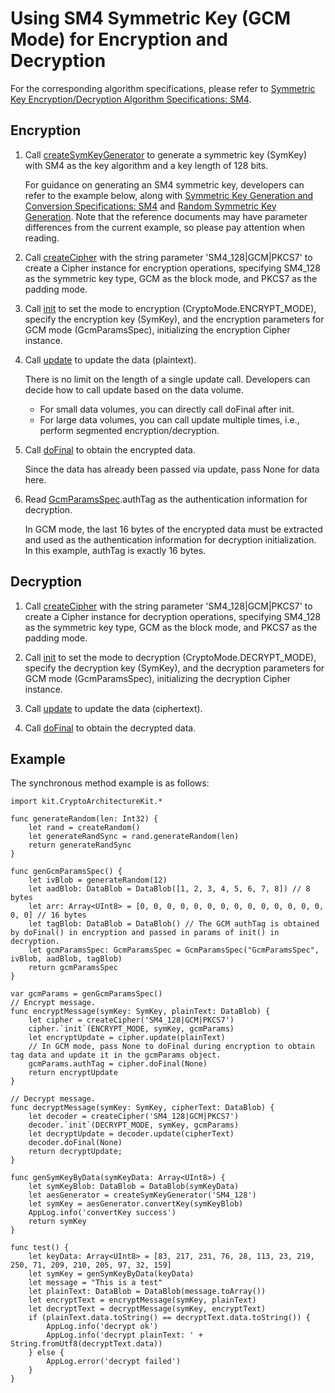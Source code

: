 # Using SM4 Symmetric Key (GCM Mode) for Encryption and Decryption

For the corresponding algorithm specifications, please refer to [Symmetric Key Encryption/Decryption Algorithm Specifications: SM4](./cj-crypto-sym-encrypt-decrypt-spec.md#sm4).

## Encryption

1. Call [createSymKeyGenerator](../../../../API_Reference/source_en/apis/CryptoArchitectureKit/cj-apis-crypto.md#func-createsymkeygeneratorstring) to generate a symmetric key (SymKey) with SM4 as the key algorithm and a key length of 128 bits.

    For guidance on generating an SM4 symmetric key, developers can refer to the example below, along with [Symmetric Key Generation and Conversion Specifications: SM4](./cj-crypto-sym-key-generation-conversion-spec.md#sm4) and [Random Symmetric Key Generation](./cj-crypto-generate-sym-key-randomly.md). Note that the reference documents may have parameter differences from the current example, so please pay attention when reading.

2. Call [createCipher](../../../../API_Reference/source_en/apis/CryptoArchitectureKit/cj-apis-crypto.md#func-createcipherstring) with the string parameter 'SM4_128|GCM|PKCS7' to create a Cipher instance for encryption operations, specifying SM4_128 as the symmetric key type, GCM as the block mode, and PKCS7 as the padding mode.

3. Call [init](../../../../API_Reference/source_en/apis/CryptoArchitectureKit/cj-apis-crypto.md#func-initcryptomode-key-paramsspec) to set the mode to encryption (CryptoMode.ENCRYPT_MODE), specify the encryption key (SymKey), and the encryption parameters for GCM mode (GcmParamsSpec), initializing the encryption Cipher instance.

4. Call [update](../../../../API_Reference/source_en/apis/CryptoArchitectureKit/cj-apis-crypto.md#func-updatedatablob) to update the data (plaintext).

    There is no limit on the length of a single update call. Developers can decide how to call update based on the data volume.

    - For small data volumes, you can directly call doFinal after init.
    - For large data volumes, you can call update multiple times, i.e., perform segmented encryption/decryption.

5. Call [doFinal](../../../../API_Reference/source_en/apis/CryptoArchitectureKit/cj-apis-crypto.md#func-dofinaldatablob) to obtain the encrypted data.

    Since the data has already been passed via update, pass None for data here.

6. Read [GcmParamsSpec](../../../../API_Reference/source_en/apis/CryptoArchitectureKit/cj-apis-crypto.md#struct-gcmparamsspec).authTag as the authentication information for decryption.

    In GCM mode, the last 16 bytes of the encrypted data must be extracted and used as the authentication information for decryption initialization. In this example, authTag is exactly 16 bytes.

## Decryption

1. Call [createCipher](../../../../API_Reference/source_en/apis/CryptoArchitectureKit/cj-apis-crypto.md#func-createcipherstring) with the string parameter 'SM4_128|GCM|PKCS7' to create a Cipher instance for decryption operations, specifying SM4_128 as the symmetric key type, GCM as the block mode, and PKCS7 as the padding mode.

2. Call [init](../../../../API_Reference/source_en/apis/CryptoArchitectureKit/cj-apis-crypto.md#func-initcryptomode-key-paramsspec) to set the mode to decryption (CryptoMode.DECRYPT_MODE), specify the decryption key (SymKey), and the decryption parameters for GCM mode (GcmParamsSpec), initializing the decryption Cipher instance.

3. Call [update](../../../../API_Reference/source_en/apis/CryptoArchitectureKit/cj-apis-crypto.md#func-updatedatablob) to update the data (ciphertext).

4. Call [doFinal](../../../../API_Reference/source_en/apis/CryptoArchitectureKit/cj-apis-crypto.md#func-dofinaldatablob) to obtain the decrypted data.

## Example

The synchronous method example is as follows:

<!-- compile -->

```cangjie
import kit.CryptoArchitectureKit.*

func generateRandom(len: Int32) {
    let rand = createRandom()
    let generateRandSync = rand.generateRandom(len)
    return generateRandSync
}

func genGcmParamsSpec() {
    let ivBlob = generateRandom(12)
    let aadBlob: DataBlob = DataBlob([1, 2, 3, 4, 5, 6, 7, 8]) // 8 bytes
    let arr: Array<UInt8> = [0, 0, 0, 0, 0, 0, 0, 0, 0, 0, 0, 0, 0, 0, 0, 0] // 16 bytes
    let tagBlob: DataBlob = DataBlob() // The GCM authTag is obtained by doFinal() in encryption and passed in params of init() in decryption.
    let gcmParamsSpec: GcmParamsSpec = GcmParamsSpec("GcmParamsSpec", ivBlob, aadBlob, tagBlob)
    return gcmParamsSpec
}

var gcmParams = genGcmParamsSpec()
// Encrypt message.
func encryptMessage(symKey: SymKey, plainText: DataBlob) {
    let cipher = createCipher('SM4_128|GCM|PKCS7')
    cipher.`init`(ENCRYPT_MODE, symKey, gcmParams)
    let encryptUpdate = cipher.update(plainText)
    // In GCM mode, pass None to doFinal during encryption to obtain tag data and update it in the gcmParams object.
    gcmParams.authTag = cipher.doFinal(None)
    return encryptUpdate
}

// Decrypt message.
func decryptMessage(symKey: SymKey, cipherText: DataBlob) {
    let decoder = createCipher('SM4_128|GCM|PKCS7')
    decoder.`init`(DECRYPT_MODE, symKey, gcmParams)
    let decryptUpdate = decoder.update(cipherText)
    decoder.doFinal(None)
    return decryptUpdate;
}

func genSymKeyByData(symKeyData: Array<UInt8>) {
    let symKeyBlob: DataBlob = DataBlob(symKeyData)
    let aesGenerator = createSymKeyGenerator('SM4_128')
    let symKey = aesGenerator.convertKey(symKeyBlob)
    AppLog.info('convertKey success')
    return symKey
}

func test() {
    let keyData: Array<UInt8> = [83, 217, 231, 76, 28, 113, 23, 219, 250, 71, 209, 210, 205, 97, 32, 159]
    let symKey = genSymKeyByData(keyData)
    let message = "This is a test"
    let plainText: DataBlob = DataBlob(message.toArray())
    let encryptText = encryptMessage(symKey, plainText)
    let decryptText = decryptMessage(symKey, encryptText)
    if (plainText.data.toString() == decryptText.data.toString()) {
        AppLog.info('decrypt ok')
        AppLog.info('decrypt plainText: ' + String.fromUtf8(decryptText.data))
    } else {
        AppLog.error('decrypt failed')
    }
}
```